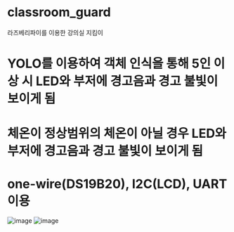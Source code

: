 # classroom_guard
라즈베리파이를 이용한 강의실 지킴이

# YOLO를 이용하여 객체 인식을 통해 5인 이상 시 LED와 부저에 경고음과 경고 불빛이 보이게 됨
# 체온이 정상범위의 체온이 아닐 경우 LED와 부저에 경고음과 경고 불빛이 보이게 됨
# one-wire(DS19B20), I2C(LCD), UART 이용

![image](https://user-images.githubusercontent.com/65117646/123243344-e48ac680-d51d-11eb-9dba-0ad3c6c2aaf0.png)
![image](https://user-images.githubusercontent.com/65117646/123243947-6ed32a80-d51e-11eb-9752-1c21d28ba26e.png)


